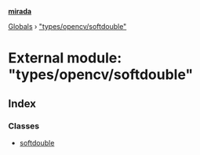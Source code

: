 **[mirada](../README.md)**

[Globals](../README.md) › ["types/opencv/softdouble"](_types_opencv_softdouble_.md)

# External module: "types/opencv/softdouble"

## Index

### Classes

* [softdouble](../classes/_types_opencv_softdouble_.softdouble.md)